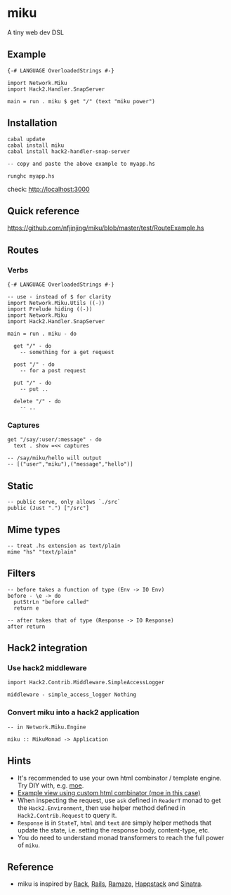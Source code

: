 # miku

A tiny web dev DSL

## Example

    {-# LANGUAGE OverloadedStrings #-}

    import Network.Miku
    import Hack2.Handler.SnapServer

    main = run . miku $ get "/" (text "miku power")


## Installation

    cabal update
    cabal install miku
    cabal install hack2-handler-snap-server

    -- copy and paste the above example to myapp.hs

    runghc myapp.hs

check: <http://localhost:3000>

## Quick reference

<https://github.com/nfjinjing/miku/blob/master/test/RouteExample.hs>


## Routes

### Verbs

    {-# LANGUAGE OverloadedStrings #-}

    -- use - instead of $ for clarity
    import Network.Miku.Utils ((-))
    import Prelude hiding ((-))
    import Network.Miku
    import Hack2.Handler.SnapServer

    main = run . miku - do

      get "/" - do
        -- something for a get request

      post "/" - do
        -- for a post request

      put "/" - do
        -- put ..

      delete "/" - do
        -- ..

### Captures

    get "/say/:user/:message" - do
      text . show =<< captures

    -- /say/miku/hello will output
    -- [("user","miku"),("message","hello")]


## Static

    -- public serve, only allows `./src`
    public (Just ".") ["/src"]

## Mime types

    -- treat .hs extension as text/plain
    mime "hs" "text/plain"

## Filters

    -- before takes a function of type (Env -> IO Env)
    before - \e -> do
      putStrLn "before called"
      return e

    -- after takes that of type (Response -> IO Response)
    after return

## Hack2 integration

### Use hack2 middleware

    import Hack2.Contrib.Middleware.SimpleAccessLogger

    middleware - simple_access_logger Nothing

### Convert miku into a hack2 application

    -- in Network.Miku.Engine

    miku :: MikuMonad -> Application


## Hints

* It's recommended to use your own html combinator / template engine. Try DIY with, e.g. [moe](http://github.com/nfjinjing/moe).
* [Example view using custom html combinator (moe in this case)](http://github.com/nfjinjing/miku/blob/master/src/test/html_using_moe.hs)
* When inspecting the request, use `ask` defined in `ReaderT` monad to get the `Hack2.Environment`, then use helper method defined in `Hack2.Contrib.Request` to query it.
* `Response` is in `StateT`, `html` and `text` are simply helper methods that update the state, i.e. setting the response body, content-type, etc.
* You do need to understand monad transformers to reach the full power of `miku`.

## Reference

* miku is inspired by [Rack](http://rack.rubyforge.org), [Rails](http://rubyonrails.org), [Ramaze](http://ramaze.net), [Happstack](http://happstack.com/) and [Sinatra](http://www.sinatrarb.com/).

